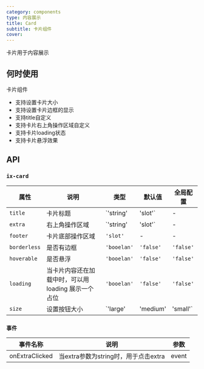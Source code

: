 ```yaml
---
category: components
type: 内容展示
title: Card
subtitle: 卡片组件
cover:
---
```


卡片用于内容展示

## 何时使用

卡片组件

- 支持设置卡片大小
- 支持设置卡片边框的显示
- 支持title自定义
- 支持卡片右上角操作区域自定义
- 支持卡片loading状态
- 支持卡片悬浮效果

## API

### `ix-card`

| 属性 | 说明 | 类型 | 默认值 | 全局配置 |
| --- | --- | --- | --- | --- |
| `title` | 卡片标题 | `'string'|'slot'` | - | - |
| `extra` | 右上角操作区域 | `'string'|'slot'` | - | - |
| `footer` | 卡片底部操作区域 | `'slot'` | - | - |
| `borderless` | 是否有边框 | `'booelan'` | `'false'` | `'false'` |
| `hoverable` | 是否悬浮 | `'booelan'` | `'false'` | `'false'` |
| `loading` | 当卡片内容还在加载中时，可以用 loading 展示一个占位 | `'booelan'` | `'false'` | `'false'` |
| `size` | 设置按钮大小 | `'large'|'medium'|'small'` | `'medium'` |

### `事件`

| 事件名称 | 说明 | 参数 |
| --- | --- | --- |
| onExtraClicked | 当extra参数为string时，用于点击extra | event |
